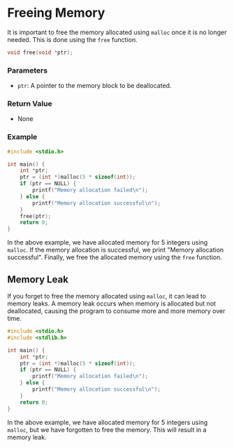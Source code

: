 # Freeing Memory

It is important to free the memory allocated using `malloc` once it is no longer needed. This is done using the `free` function.

```c
void free(void *ptr);
```

### Parameters

- `ptr`: A pointer to the memory block to be deallocated.

### Return Value

- None

### Example

```c
#include <stdio.h>

int main() {
    int *ptr;
    ptr = (int *)malloc(5 * sizeof(int));
    if (ptr == NULL) {
        printf("Memory allocation failed\n");
    } else {
        printf("Memory allocation successful\n");
    }
    free(ptr);
    return 0;
}
```

In the above example, we have allocated memory for 5 integers using `malloc`. If the memory allocation is successful, we print "Memory allocation successful". Finally, we free the allocated memory using the `free` function.

## Memory Leak

If you forget to free the memory allocated using `malloc`, it can lead to memory leaks. A memory leak occurs when memory is allocated but not deallocated, causing the program to consume more and more memory over time.

```c
#include <stdio.h>
#include <stdlib.h>

int main() {
    int *ptr;
    ptr = (int *)malloc(5 * sizeof(int));
    if (ptr == NULL) {
        printf("Memory allocation failed\n");
    } else {
        printf("Memory allocation successful\n");
    }
    return 0;
}
```

In the above example, we have allocated memory for 5 integers using `malloc`, but we have forgotten to free the memory. This will result in a memory leak.